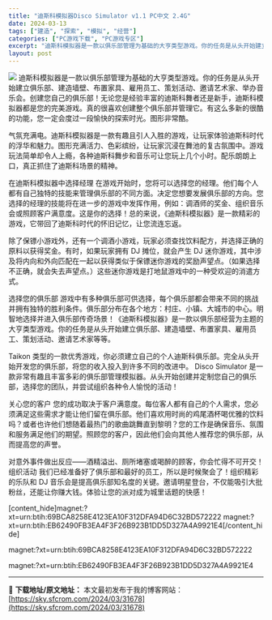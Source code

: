 ```yaml
---
title: "迪斯科模拟器Disco Simulator v1.1 PC中文 2.4G"
date: 2024-03-13
tags: ["建造", "探索", "模拟", "经营"]
categories: ["PC游戏下载", "PC游戏专区"]
excerpt: "迪斯科模拟器是一款以俱乐部管理为基础的大亨类型游戏。你的任务是从头开始建立俱乐部、建造墙壁、布置家具、雇用员工、策划活动、邀请艺术家、举办音乐会。创建您自己的俱乐部！无论您是经验丰富的迪斯科舞者还是新手，迪斯科模拟器都是您的完美游戏。真的很喜欢创建整个俱乐部并管理它。有这么多新的很酷的功能，您一定会&hellip;"
layout: post
---
```


<img class="aligncenter" src="https://sky.sfcrom.com/wp-content/uploads/2024/03/20240329101445-22d42.jpeg" />
迪斯科模拟器是一款以俱乐部管理为基础的大亨类型游戏。你的任务是从头开始建立俱乐部、建造墙壁、布置家具、雇用员工、策划活动、邀请艺术家、举办音乐会。创建您自己的俱乐部！无论您是经验丰富的迪斯科舞者还是新手，迪斯科模拟器都是您的完美游戏。真的很喜欢创建整个俱乐部并管理它。有这么多新的很酷的功能，您一定会度过一段愉快的探索时光。图形非常酷。

气氛充满电。迪斯科模拟器是一款有趣且引人入胜的游戏，让玩家体验迪斯科时代的浮华和魅力。图形充满活力、色彩缤纷，让玩家沉浸在舞池的复古氛围中。游戏玩法简单却令人上瘾，各种迪斯科舞步和音乐可让您玩上几个小时。配乐朗朗上口，真正抓住了迪斯科场景的精神。

在迪斯科模拟器中选择经理
在游戏开始时，您将可以选择您的经理。他们每个人都有自己独特的技能来管理俱乐部的不同方面。决定您想要发展俱乐部的方向。您选择的经理的技能将在进一步的游戏中发挥作用，例如：调酒师的奖金、组织音乐会或照顾客户满意度。这是你的选择！总的来说，《迪斯科模拟器》是一款精彩的游戏，它带回了迪斯科时代的怀旧记忆，让您流连忘返。

除了保镖小游戏外，还有一个调酒小游戏，玩家必须查找饮料配方，并选择正确的原料以获得奖金。有时，如果玩家拥有 DJ 摊位，就会产生 DJ 迷你游戏，其中涉及将内向和外向匹配在一起以获得类似于保镖迷你游戏的奖励声望点。（如果选择不正确，就会失去声望点。）这些迷你游戏是打地鼠游戏中的一种受欢迎的消遣方式。

选择您的俱乐部
游戏中有多种俱乐部可供选择，每个俱乐部都会带来不同的挑战并拥有独特的胜利条件。俱乐部分布在各个地方：村庄、小镇、大城市的中心。明智地选择并进入俱乐部传奇场景！《迪斯科模拟器》是一款以俱乐部经营为主题的大亨类型游戏。你的任务是从头开始建立俱乐部、建造墙壁、布置家具、雇用员工、策划活动、邀请艺术家等等。

Taikon 类型的一款优秀游戏，你必须建立自己的个人迪斯科俱乐部。完全从头开始开发您的俱乐部，将您的收入投入到许多不同的改进中。 Disco Simulator 是一款非常有趣且丰富多彩的俱乐部管理模拟器。从头开始创建并定制您自己的俱乐部，选择您的团队，并尝试组织各种令人愉悦的活动！

关心您的客户
您的成功取决于客户满意度。每位客人都有自己的个人需求，您必须满足这些需求才能让他们留在俱乐部。他们喜欢用时尚的鸡尾酒杯喝优雅的饮料吗？或者也许他们想随着最热门的歌曲跳舞直到黎明？您的工作是确保音乐、氛围和服务满足他们的期望。照顾您的客户，因此他们会向其他人推荐您的俱乐部，从而提高您的声誉。

对意外事件做出反应——酒精溢出、厕所堵塞或喝醉的顾客，你会忙得不可开交！组织活动 我们已经准备好了俱乐部和最好的员工，所以是时候聚会了！组织精彩的乐队和 DJ 音乐会是提高俱乐部知名度的关键。邀请明星登台，不仅能吸引大批粉丝，还能让你赚大钱。体验让您的派对成为城里话题的快感！

[content_hide]magnet:?xt=urn:btih:69BCA8258E4123EA10F312DFA94D6C32BD572222
magnet:?xt=urn:btih:EB62490FB3EA4F3F26B923B1DD5D327A4A9921E4[/content_hide]

<!--wechatfans start-->magnet:?xt=urn:btih:69BCA8258E4123EA10F312DFA94D6C32BD572222
magnet:?xt=urn:btih:EB62490FB3EA4F3F26B923B1DD5D327A4A9921E4<!--wechatfans end-->

---
📖 **下载地址/原文地址：** 本文最初发布于我的博客网站：[https://sky.sfcrom.com/2024/03/31678](https://sky.sfcrom.com/2024/03/31678)
